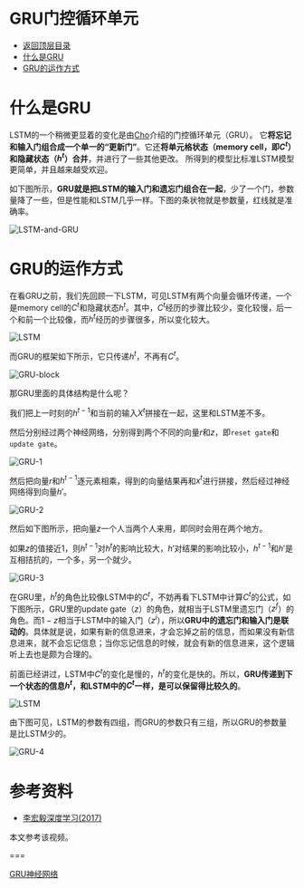 # GRU门控循环单元

* [返回顶层目录](../../README.md#目录)
* [什么是GRU](#什么是GRU)
* [GRU的运作方式](GRU的运作方式)



# 什么是GRU

LSTM的一个稍微更显着的变化是由[Cho](http://arxiv.org/pdf/1406.1078v3.pdf)介绍的门控循环单元（GRU）。 它**将忘记和输入门组合成一个单一的“更新门”**。它还**将单元格状态（memory cell，即$C^t$）和隐藏状态（$h^t$）合并**，并进行了一些其他更改。 所得到的模型比标准LSTM模型更简单，并且越来越受欢迎。

如下图所示，**GRU就是把LSTM的输入门和遗忘门组合在一起**，少了一个门，参数量降了一些，但是性能和LSTM几乎一样。下图的条状物就是参数量，红线就是准确率。

![LSTM-and-GRU](pic/LSTM-and-GRU.png)

# GRU的运作方式

在看GRU之前，我们先回顾一下LSTM，可见LSTM有两个向量会循环传递，一个是memory cell的$C^t$和隐藏状态$h^t$。其中，$C^t$经历的步骤比较少，变化较慢，后一个和前一个比较像，而$h^t$经历的步骤很多，所以变化较大。

![LSTM](pic/LSTM.png)

而GRU的框架如下所示，它只传递$h^t$，不再有$C^t$。

![GRU-block](pic/GRU-block.png)

那GRU里面的具体结构是什么呢？

我们把上一时刻的$h^{t-1}$和当前的输入$X^t$拼接在一起，这里和LSTM差不多。

然后分别经过两个神经网络，分别得到两个不同的向量$r$和$z$，即`reset gate`和`update gate`。

![GRU-1](pic/GRU-1.png)

然后把向量$r$和$h^{t-1}$逐元素相乘，得到的向量结果再和$x^t$进行拼接，然后经过神经网络得到向量$h{'}$。

![GRU-2](pic/GRU-2.png)

然后如下图所示，把向量$z$一个人当两个人来用，即同时会用在两个地方。

如果$z$的值接近1，则$h^{t-1}$对$h^t$的影响比较大，$h{'}$对结果的影响比较小，$h^{t-1}$和$h{'}$是互相拮抗的，一个多，另一个就少。

![GRU-3](pic/GRU-3.png)

在GRU里，$h^t$的角色比较像LSTM中的$C^t$，不妨再看下LSTM中计算$C^t$的公式，如下图所示，GRU里的update gate（$z$）的角色，就相当于LSTM里遗忘门（$z^f$）的角色。而$1-z$相当于LSTM中的输入门（$z^i$），所以**GRU中的遗忘门和输入门是联动的**。具体就是说，如果有新的信息进来，才会忘掉之前的信息，而如果没有新信息进来，就不会忘记信息；当你忘记信息的时候，就会有新的信息进来，这个逻辑听上去也是颇为合理的。

前面已经讲过，LSTM中$C^t$的变化是慢的，$h^t$的变化是快的。所以，**GRU传递到下一个状态的信息$h^t$，和LSTM中的$C^t$一样，是可以保留得比较久的**。

![LSTM](pic/LSTM.png)

由下图可见，LSTM的参数有四组，而GRU的参数只有三组，所以GRU的参数量是比LSTM少的。

![GRU-4](pic/GRU-4.png)

# 参考资料

* [李宏毅深度学习(2017)](https://www.bilibili.com/video/av9770302?p=25)

本文参考该视频。

===

[GRU神经网络](https://blog.csdn.net/wangyangzhizhou/article/details/77332582)

